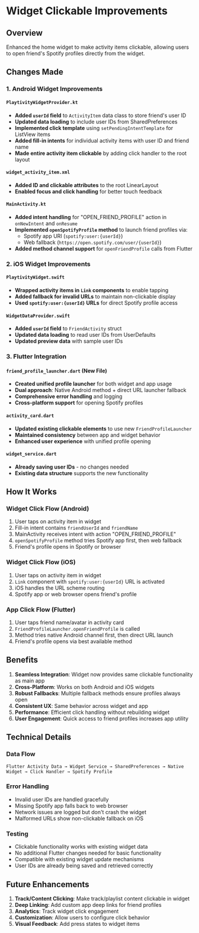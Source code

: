 # Widget Clickable Improvements

## Overview
Enhanced the home widget to make activity items clickable, allowing users to open friend's Spotify profiles directly from the widget.

## Changes Made

### 1. Android Widget Improvements

#### `PlaytivityWidgetProvider.kt`
- **Added `userId` field** to `ActivityItem` data class to store friend's user ID
- **Updated data loading** to include user IDs from SharedPreferences
- **Implemented click template** using `setPendingIntentTemplate` for ListView items
- **Added fill-in intents** for individual activity items with user ID and friend name
- **Made entire activity item clickable** by adding click handler to the root layout

#### `widget_activity_item.xml`
- **Added ID and clickable attributes** to the root LinearLayout
- **Enabled focus and click handling** for better touch feedback

#### `MainActivity.kt`
- **Added intent handling** for "OPEN_FRIEND_PROFILE" action in `onNewIntent` and `onResume`
- **Implemented `openSpotifyProfile` method** to launch friend profiles via:
  - Spotify app URI (`spotify:user:{userId}`) 
  - Web fallback (`https://open.spotify.com/user/{userId}`)
- **Added method channel support** for `openFriendProfile` calls from Flutter

### 2. iOS Widget Improvements

#### `PlaytivityWidget.swift`
- **Wrapped activity items in `Link` components** to enable tapping
- **Added fallback for invalid URLs** to maintain non-clickable display
- **Used `spotify:user:{userId}` URLs** for direct Spotify profile access

#### `WidgetDataProvider.swift`
- **Added `userId` field** to `FriendActivity` struct
- **Updated data loading** to read user IDs from UserDefaults
- **Updated preview data** with sample user IDs

### 3. Flutter Integration

#### `friend_profile_launcher.dart` (New File)
- **Created unified profile launcher** for both widget and app usage
- **Dual approach**: Native Android method + direct URL launcher fallback
- **Comprehensive error handling** and logging
- **Cross-platform support** for opening Spotify profiles

#### `activity_card.dart`
- **Updated existing clickable elements** to use new `FriendProfileLauncher`
- **Maintained consistency** between app and widget behavior
- **Enhanced user experience** with unified profile opening

#### `widget_service.dart`
- **Already saving user IDs** - no changes needed
- **Existing data structure** supports the new functionality

## How It Works

### Widget Click Flow (Android)
1. User taps on activity item in widget
2. Fill-in intent contains `friendUserId` and `friendName` 
3. MainActivity receives intent with action "OPEN_FRIEND_PROFILE"
4. `openSpotifyProfile` method tries Spotify app first, then web fallback
5. Friend's profile opens in Spotify or browser

### Widget Click Flow (iOS)
1. User taps on activity item in widget
2. `Link` component with `spotify:user:{userId}` URL is activated
3. iOS handles the URL scheme routing
4. Spotify app or web browser opens friend's profile

### App Click Flow (Flutter)
1. User taps friend name/avatar in activity card
2. `FriendProfileLauncher.openFriendProfile` is called
3. Method tries native Android channel first, then direct URL launch
4. Friend's profile opens via best available method

## Benefits

1. **Seamless Integration**: Widget now provides same clickable functionality as main app
2. **Cross-Platform**: Works on both Android and iOS widgets
3. **Robust Fallbacks**: Multiple fallback methods ensure profiles always open
4. **Consistent UX**: Same behavior across widget and app
5. **Performance**: Efficient click handling without rebuilding widget
6. **User Engagement**: Quick access to friend profiles increases app utility

## Technical Details

### Data Flow
```
Flutter Activity Data → Widget Service → SharedPreferences → Native Widget → Click Handler → Spotify Profile
```

### Error Handling
- Invalid user IDs are handled gracefully
- Missing Spotify app falls back to web browser
- Network issues are logged but don't crash the widget
- Malformed URLs show non-clickable fallback on iOS

### Testing
- Clickable functionality works with existing widget data
- No additional Flutter changes needed for basic functionality
- Compatible with existing widget update mechanisms
- User IDs are already being saved and retrieved correctly

## Future Enhancements

1. **Track/Content Clicking**: Make track/playlist content clickable in widget
2. **Deep Linking**: Add custom app deep links for friend profiles
3. **Analytics**: Track widget click engagement
4. **Customization**: Allow users to configure click behavior
5. **Visual Feedback**: Add press states to widget items 